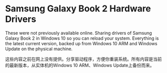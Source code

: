 # Samsung Galaxy Book 2 Hardware Drivers
These were not previously available online. Sharing drivers of Samsung Galaxy Book 2 in Windows 10 so you can reload your system. Everything is the latest current version, backed up from Windows 10 ARM and Windows Update on the physical machine.

这些内容之前在网上没有提供。分享驱动程序，方便你重装系统。所有内容是当前的最新版本，从实体机的Windows 10 ARM、Windows Update上备份而来。
